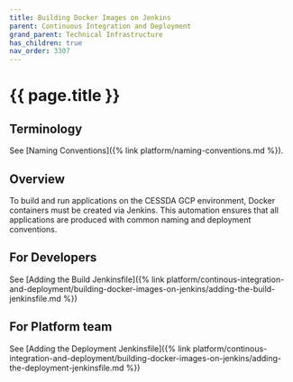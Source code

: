 ```yaml
---
title: Building Docker Images on Jenkins
parent: Continuous Integration and Deployment
grand_parent: Technical Infrastructure
has_children: true
nav_order: 3307
---
```


# {{ page.title }}

## Terminology

See [Naming Conventions]({% link platform/naming-conventions.md %}).

## Overview

To build and run applications on the CESSDA GCP environment, Docker containers must be created via Jenkins.
This automation ensures that all applications are produced with common naming and deployment conventions.

## For Developers

See
[Adding the Build Jenkinsfile]({% link platform/continous-integration-and-deployment/building-docker-images-on-jenkins/adding-the-build-jenkinsfile.md %})

## For Platform team

See
[Adding the Deployment Jenkinsfile]({% link platform/continous-integration-and-deployment/building-docker-images-on-jenkins/adding-the-deployment-jenkinsfile.md %})
